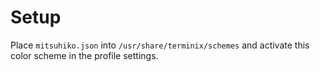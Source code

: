# Setup

Place `mitsuhiko.json` into `/usr/share/terminix/schemes` and activate this color scheme in the profile settings.
